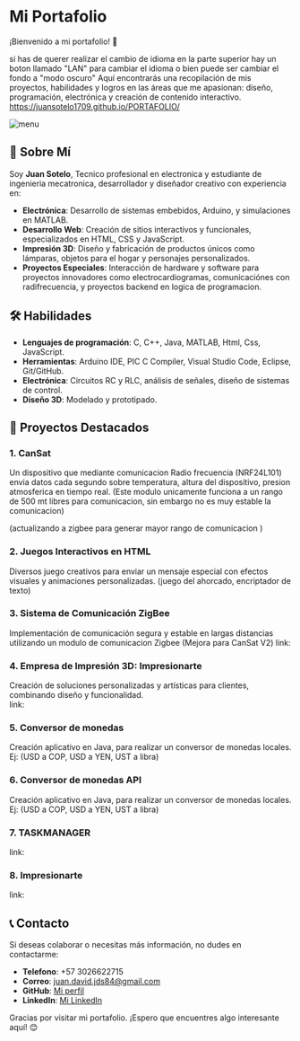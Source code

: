 # Mi Portafolio

¡Bienvenido a mi portafolio! 🌟

si has de querer realizar el cambio de idioma en la parte superior hay un boton llamado "LAN"
para cambiar el idioma
o bien puede ser cambiar el fondo a "modo oscuro" 
Aquí encontrarás una recopilación de mis proyectos, habilidades y logros en las áreas que me apasionan: diseño, programación, electrónica y creación de contenido interactivo.
https://juansotelo1709.github.io/PORTAFOLIO/

![menu](https://github.com/user-attachments/assets/8d958a32-c91a-401b-ae3c-65f11a98ec3e)


## 🚀 Sobre Mí
Soy **Juan Sotelo**, Tecnico profesional en electronica y estudiante de ingenieria mecatronica, desarrollador y diseñador creativo con experiencia en:  

- **Electrónica**: Desarrollo de sistemas embebidos, Arduino, y simulaciones en MATLAB.  
- **Desarrollo Web**: Creación de sitios interactivos y funcionales, especializados en HTML, CSS y JavaScript.  
- **Impresión 3D**: Diseño y fabricación de productos únicos como lámparas, objetos para el hogar y personajes personalizados.  
- **Proyectos Especiales**: Interacción de hardware y software para proyectos innovadores como electrocardiogramas, comunicaciónes con radifrecuencia, y proyectos backend en logica de programacion.  

## 🛠️ Habilidades
- **Lenguajes de programación**: C, C++, Java, MATLAB, Html, Css, JavaScript.  
- **Herramientas**: Arduino IDE, PIC C Compiler, Visual Studio Code,  Eclipse, Git/GitHub.  
- **Electrónica**: Circuitos RC y RLC, análisis de señales, diseño de sistemas de control.  
- **Diseño 3D**: Modelado y prototipado.  

## 📂 Proyectos Destacados  
### 1. **CanSat**  
Un dispositivo que mediante comunicacion Radio frecuencia (NRF24L101)  envia datos cada segundo sobre temperatura, altura del dispositivo, presion atmosferica en tiempo real. (Este modulo unicamente funciona a un rango de 500 mt libres para comunicacion, sin embargo no es muy estable la comunicacion)

(actualizando a zigbee para generar mayor rango de comunicacion
)

### 2. **Juegos Interactivos en HTML**
Diversos juego creativos para enviar un mensaje especial con efectos visuales y animaciones personalizadas. (juego del ahorcado, encriptador de texto)

### 3. **Sistema de Comunicación ZigBee**
Implementación de comunicación segura y estable en largas distancias utilizando un modulo de comunicacion Zigbee (Mejora para CanSat V2)
link:

### 4. **Empresa de Impresión 3D: Impresionarte**  
Creación de soluciones personalizadas y artísticas para clientes, combinando diseño y funcionalidad.  
link:

### 5. **Conversor de monedas**  
Creación aplicativo en Java, para realizar un conversor de monedas locales.
Ej: (USD a COP, USD a YEN, UST a libra) 


### 6. **Conversor de monedas API** 
Creación aplicativo en Java, para realizar un conversor de monedas locales.
Ej: (USD a COP, USD a YEN, UST a libra) 


### 7. **TASKMANAGER**
link: 

### 8. **Impresionarte**
link:


## 📞 Contacto  
Si deseas colaborar o necesitas más información, no dudes en contactarme:  
- **Telefono**: +57 3026622715
- **Correo**: [juan.david.jds84@gmail.com](mailto:juan.david.jds84@gmail.com)  
- **GitHub**: [Mi perfil](https://github.com/JUANSOTELO1709)  
- **LinkedIn**: [Mi LinkedIn](https://www.linkedin.com/in/juan-david-sotelo-rozo-4b4a1222b/)

Gracias por visitar mi portafolio. ¡Espero que encuentres algo interesante aquí! 😊  
